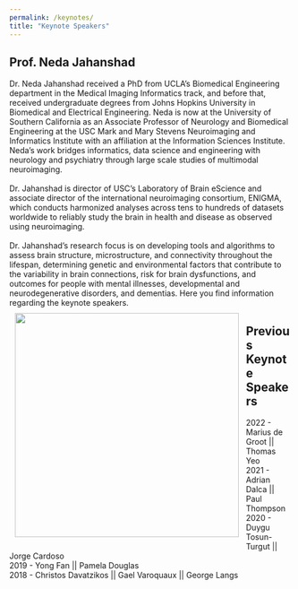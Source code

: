 ```yaml
---
permalink: /keynotes/
title: "Keynote Speakers"
---
```

## Prof. Neda Jahanshad
Dr. Neda Jahanshad received a PhD from UCLA’s Biomedical Engineering department in the Medical Imaging Informatics track, and before that, received undergraduate degrees from Johns Hopkins University in Biomedical and Electrical Engineering. Neda is now at the University of Southern California as an Associate Professor of Neurology and Biomedical Engineering at the USC Mark and Mary Stevens Neuroimaging and Informatics Institute with an affiliation at the Information Sciences Institute. Neda’s work bridges informatics, data science and engineering with neurology and psychiatry through large scale studies of multimodal neuroimaging. 
<br>
<br>
Dr. Jahanshad is director of USC’s Laboratory of Brain eScience and associate director of the international neuroimaging consortium, ENIGMA, which conducts harmonized analyses across tens to hundreds of datasets worldwide to reliably study the brain in health and disease as observed using neuroimaging. 
<br>
<br>
Dr. Jahanshad’s research focus is on developing tools and algorithms to assess brain structure, microstructure, and connectivity throughout the lifespan, determining genetic and environmental factors that contribute to the variability in brain connections, risk for brain dysfunctions, and outcomes for people with mental illnesses, developmental and neurodegenerative disorders, and dementias.
Here you find information regarding the keynote speakers. 
<img align="left" src="https://mlcnworkshop.github.io/images/neda.jpg" width="400 px" style="padding: 10px">

## Previous Keynote Speakers

2022 - Marius de Groot || Thomas Yeo
<br>
2021 - Adrian Dalca || Paul Thompson 
<br>
2020 - Duygu Tosun-Turgut || Jorge Cardoso 
<br>
2019 - Yong Fan || Pamela Douglas
<br>
2018 - Christos Davatzikos || Gael Varoquaux || George Langs
<br>
